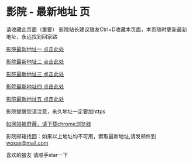# 影院 - 最新地址 页

请收藏此页面（重要）
影院站长建议狼友Ctrl+D收藏本页面，本页随时更新最新地址，永远找到回家路

[影院最新地址一 点击此处](https://5sdqw.top/) 

[影院最新地址二 点击此处](https://5ptxu.top/) 

[影院最新地址三 点击此处](https://5wrct.top/) 

[影院最新地址四 点击此处](https://5ptxu.top/) 

[影院最新地址五 点击此处](https://5sdqw.top/) 

影院提醒您请注意，永久地址一定要加https

[如网站被屏蔽，请下载chrome浏览器](https://8xe23.com/chrome_93.0.4577.82.apk) 

影院邮箱找回：如果以上地址均不可用，索取最新地址,请发邮件到 woxsx@mail.com

喜欢的狼友 请顺手star一下
